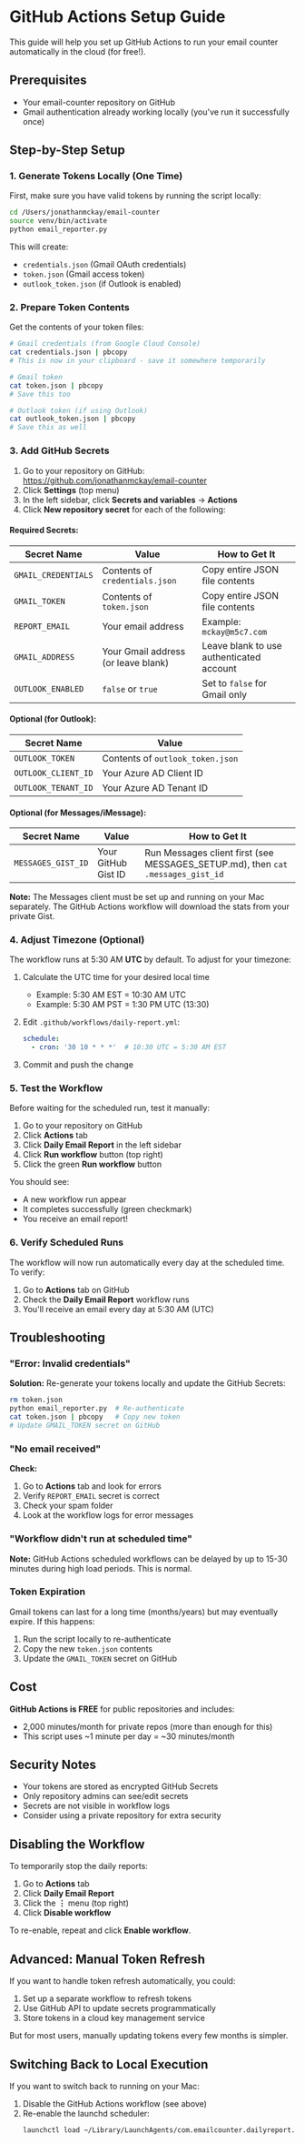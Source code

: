 # GitHub Actions Setup Guide

This guide will help you set up GitHub Actions to run your email counter automatically in the cloud (for free!).

## Prerequisites

- Your email-counter repository on GitHub
- Gmail authentication already working locally (you've run it successfully once)

## Step-by-Step Setup

### 1. Generate Tokens Locally (One Time)

First, make sure you have valid tokens by running the script locally:

```bash
cd /Users/jonathanmckay/email-counter
source venv/bin/activate
python email_reporter.py
```

This will create:
- `credentials.json` (Gmail OAuth credentials)
- `token.json` (Gmail access token)
- `outlook_token.json` (if Outlook is enabled)

### 2. Prepare Token Contents

Get the contents of your token files:

```bash
# Gmail credentials (from Google Cloud Console)
cat credentials.json | pbcopy
# This is now in your clipboard - save it somewhere temporarily

# Gmail token
cat token.json | pbcopy
# Save this too

# Outlook token (if using Outlook)
cat outlook_token.json | pbcopy
# Save this as well
```

### 3. Add GitHub Secrets

1. Go to your repository on GitHub: https://github.com/jonathanmckay/email-counter
2. Click **Settings** (top menu)
3. In the left sidebar, click **Secrets and variables** → **Actions**
4. Click **New repository secret** for each of the following:

#### Required Secrets:

| Secret Name | Value | How to Get It |
|-------------|-------|---------------|
| `GMAIL_CREDENTIALS` | Contents of `credentials.json` | Copy entire JSON file contents |
| `GMAIL_TOKEN` | Contents of `token.json` | Copy entire JSON file contents |
| `REPORT_EMAIL` | Your email address | Example: `mckay@m5c7.com` |
| `GMAIL_ADDRESS` | Your Gmail address (or leave blank) | Leave blank to use authenticated account |
| `OUTLOOK_ENABLED` | `false` or `true` | Set to `false` for Gmail only |

#### Optional (for Outlook):

| Secret Name | Value |
|-------------|-------|
| `OUTLOOK_TOKEN` | Contents of `outlook_token.json` |
| `OUTLOOK_CLIENT_ID` | Your Azure AD Client ID |
| `OUTLOOK_TENANT_ID` | Your Azure AD Tenant ID |

#### Optional (for Messages/iMessage):

| Secret Name | Value | How to Get It |
|-------------|-------|---------------|
| `MESSAGES_GIST_ID` | Your GitHub Gist ID | Run Messages client first (see MESSAGES_SETUP.md), then `cat .messages_gist_id` |

**Note:** The Messages client must be set up and running on your Mac separately. The GitHub Actions workflow will download the stats from your private Gist.

### 4. Adjust Timezone (Optional)

The workflow runs at 5:30 AM **UTC** by default. To adjust for your timezone:

1. Calculate the UTC time for your desired local time
   - Example: 5:30 AM EST = 10:30 AM UTC
   - Example: 5:30 AM PST = 1:30 PM UTC (13:30)

2. Edit `.github/workflows/daily-report.yml`:
   ```yaml
   schedule:
     - cron: '30 10 * * *'  # 10:30 UTC = 5:30 AM EST
   ```

3. Commit and push the change

### 5. Test the Workflow

Before waiting for the scheduled run, test it manually:

1. Go to your repository on GitHub
2. Click **Actions** tab
3. Click **Daily Email Report** in the left sidebar
4. Click **Run workflow** button (top right)
5. Click the green **Run workflow** button

You should see:
- A new workflow run appear
- It completes successfully (green checkmark)
- You receive an email report!

### 6. Verify Scheduled Runs

The workflow will now run automatically every day at the scheduled time. To verify:

1. Go to **Actions** tab on GitHub
2. Check the **Daily Email Report** workflow runs
3. You'll receive an email every day at 5:30 AM (UTC)

## Troubleshooting

### "Error: Invalid credentials"

**Solution:** Re-generate your tokens locally and update the GitHub Secrets:
```bash
rm token.json
python email_reporter.py  # Re-authenticate
cat token.json | pbcopy   # Copy new token
# Update GMAIL_TOKEN secret on GitHub
```

### "No email received"

**Check:**
1. Go to **Actions** tab and look for errors
2. Verify `REPORT_EMAIL` secret is correct
3. Check your spam folder
4. Look at the workflow logs for error messages

### "Workflow didn't run at scheduled time"

**Note:** GitHub Actions scheduled workflows can be delayed by up to 15-30 minutes during high load periods. This is normal.

### Token Expiration

Gmail tokens can last for a long time (months/years) but may eventually expire. If this happens:

1. Run the script locally to re-authenticate
2. Copy the new `token.json` contents
3. Update the `GMAIL_TOKEN` secret on GitHub

## Cost

**GitHub Actions is FREE** for public repositories and includes:
- 2,000 minutes/month for private repos (more than enough for this)
- This script uses ~1 minute per day = ~30 minutes/month

## Security Notes

- Your tokens are stored as encrypted GitHub Secrets
- Only repository admins can see/edit secrets
- Secrets are not visible in workflow logs
- Consider using a private repository for extra security

## Disabling the Workflow

To temporarily stop the daily reports:

1. Go to **Actions** tab
2. Click **Daily Email Report** 
3. Click the **⋮** menu (top right)
4. Click **Disable workflow**

To re-enable, repeat and click **Enable workflow**.

## Advanced: Manual Token Refresh

If you want to handle token refresh automatically, you could:
1. Set up a separate workflow to refresh tokens
2. Use GitHub API to update secrets programmatically
3. Store tokens in a cloud key management service

But for most users, manually updating tokens every few months is simpler.

## Switching Back to Local Execution

If you want to switch back to running on your Mac:

1. Disable the GitHub Actions workflow (see above)
2. Re-enable the launchd scheduler:
   ```bash
   launchctl load ~/Library/LaunchAgents/com.emailcounter.dailyreport.plist
   ```



